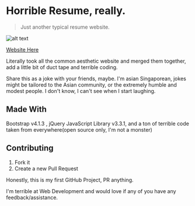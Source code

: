 # Horrible Resume, really.
> Just another typical resume website.

![alt text](https://github.com/ShibeMaster/BestResume/blob/master/img/Capture.PNG "Header")

[Website Here](https://vibrant-thompson-82aa7b.netlify.com/)

Literally took all the common aesthetic website and merged them together, add a little bit of duct tape and terrible coding.

Share this as a joke with your friends, maybe. I'm asian Singaporean, jokes might be tailored to the Asian community, or the extremely humble and modest people. I don't know, I can't see when I start laughing.

## Made With

Bootstrap v4.1.3 , jQuery JavaScript Library v3.3.1,
and a ton of terrible code taken from everywhere(open source only, I'm not a monster)

## Contributing

1. Fork it
2. Create a new Pull Request

Honestly, this is my first GitHub Project, PR anything.

I'm terrible at Web Development and would love if any of you have any feedback/assistance.
